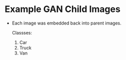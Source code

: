 # Example GAN Child Images

- Each image was embedded back into parent images.

  Classses:
  1. Car
  2. Truck
  3. Van
